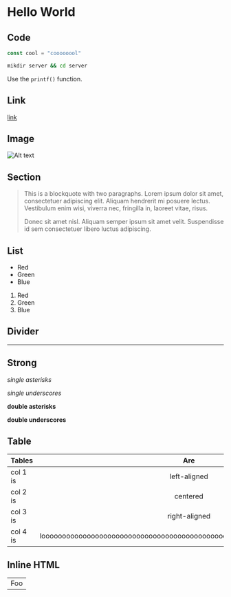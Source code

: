 # Hello World

## Code

```javascript
const cool = "coooooool"
```

```bash
mikdir server && cd server
```

Use the `printf()` function.

## Link

[link](https://markdown.tw/#html)

## Image

![Alt text](https://placeimg.com/640/480/any)

## Section

> This is a blockquote with two paragraphs. Lorem ipsum dolor sit amet,
> consectetuer adipiscing elit. Aliquam hendrerit mi posuere lectus.
> Vestibulum enim wisi, viverra nec, fringilla in, laoreet vitae, risus.
>
> Donec sit amet nisl. Aliquam semper ipsum sit amet velit. Suspendisse
> id sem consectetuer libero luctus adipiscing.

## List

* Red
* Green
* Blue

1. Red
1. Green
1. Blue

## Divider

***

## Strong

*single asterisks*

_single underscores_

**double asterisks**

__double underscores__

## Table

| Tables   |      Are      |  Cool |
|----------|:-------------:|------:|
| col 1 is |  left-aligned | $1600 |
| col 2 is |    centered   |   $12 |
| col 3 is | right-aligned |    $1 |
| col 4 is | loooooooooooooooooooooooooooooooooooooooooooooooooooooooooooooooooooootext |    $1 |

## Inline HTML

<table>
  <tr>
    <td>Foo</td>
  </tr>
</table>

